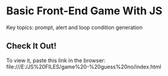 # Basic Front-End Game With JS 
Key topics: prompt, alert and loop condition generation
## Check It Out!
To view it, paste this link in the browser:
<br>
file:///E:/JS%20FILES/game%20-%20guess%20no/index.html
